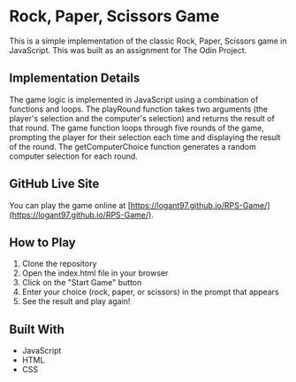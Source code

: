 # Rock, Paper, Scissors Game

This is a simple implementation of the classic Rock, Paper, Scissors game in JavaScript. This was built as an assignment for The Odin Project.

## Implementation Details

The game logic is implemented in JavaScript using a combination of functions and loops. The playRound function takes two arguments (the player's selection and the computer's selection) and returns the result of that round. The game function loops through five rounds of the game, prompting the player for their selection each time and displaying the result of the round. The getComputerChoice function generates a random computer selection for each round.

## GitHub Live Site

You can play the game online at [https://logant97.github.io/RPS-Game/](https://logant97.github.io/RPS-Game/).

## How to Play

1. Clone the repository
2. Open the index.html file in your browser
3. Click on the "Start Game" button
4. Enter your choice (rock, paper, or scissors) in the prompt that appears
5. See the result and play again!

## Built With
- JavaScript
- HTML
- CSS


